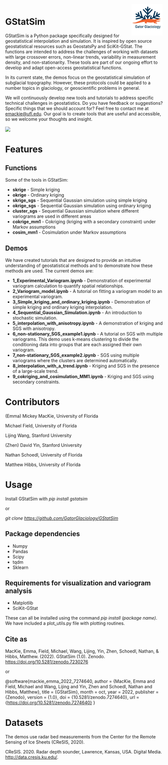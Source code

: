 <img src ="/images/GatorGlaciologyLogo-01.jpg" width="100" align = "right">

# GStatSim
GStatSim is a Python package specifically designed for geostatistical interpolation and simulation. It is inspired by open source geostatistical resources such as GeostatsPy and SciKit-GStat. The functions are intended to address the challenges of working with datasets with large crossover errors, non-linear trends, variability in measurement density, and non-stationarity. These tools are part of our ongoing effort to develop and adapt open-access geostatistical functions.

In its current state, the demos focus on the geostatistical simulation of subglacial topography. However, these protocols could be applied to a number topics in glaciology, or geoscientific problems in general.

We will continuously develop new tools and tutorials to address specific technical challenges in geostatistics. Do you have feedback or suggestions? Specific things that we should account for? Feel free to contact me at emackie@ufl.edu. Our goal is to create tools that are useful and accessible, so we welcome your thoughts and insight.

<img src ="/images/GStat-sim_master_figure.png" align = "center">

# Features

## Functions
Some of the tools in GStatSim:

* **skrige** - Simple kriging
* **okrige** - Ordinary kriging
* **skrige_sgs** - Sequential Gaussian simulation using simple kriging
* **okrige_sgs** - Sequential Gaussian simulation using ordinary kriging
* **cluster_sgs** - Sequential Gaussian simulation where different variograms are used in different areas
* **cokrige_mm1** - Cokriging (kriging with a secondary constraint) under Markov assumptions 
* **cosim_mm1** - Cosimulation under Markov assumptions

## Demos
We have created tutorials that are designed to provide an intuitive understanding of geostatistical methods and to demonstrate how these methods are used. The current demos are:

* **1_Experimental_Variogram.ipynb** - Demonstration of experimental variogram calculation to quantify spatial relationships.
* **2_Variogram_model.ipynb** - A tutorial on fitting a variogram model to an experimental variogram.
* **3_Simple_kriging_and_ordinary_kriging.ipynb** - Demonstration of simple kriging and ordinary kriging interpolation.
* **4_Sequential_Gaussian_Simulation.ipynb** - An introduction to stochastic simulation.
* **5_interpolation_with_anisotropy.ipynb** - A demonstration of kriging and SGS with anisotropy.
* **6_non-stationary_SGS_example1.ipynb** - A tutorial on SGS with multiple variograms. This demo uses k-means clustering to divide the conditioning data into groups that are each assigned their own variogram.
* **7_non-stationary_SGS_example2.ipynb** - SGS using multiple variograms where the clusters are determined automatically.
* **8_interpolation_with_a_trend.ipynb** - Kriging and SGS in the presence of a large-scale trend.
* **9_cokriging_and_cosimulation_MM1.ipynb** - Kriging and SGS using secondary constraints.



# Contributors
(Emma) Mickey MacKie, University of Florida

Michael Field, University of Florida

Lijing Wang, Stanford University

(Zhen) David Yin, Stanford University

Nathan Schoedl, University of Florida

Matthew Hibbs, University of Florida

# Usage

Install GStatSim with *pip install gstatsim*

or

*git clone https://github.com/GatorGlaciology/GStatSim*



## Package dependencies
* Numpy
* Pandas
* Scipy
* tqdm
* Sklearn

## Requirements for visualization and variogram analysis
* Matplotlib
* SciKit-GStat

These can all be installed using the command *pip install (package name)*. We have included a plot_utils.py file with plotting routines.

## Cite as

MacKie, Emma, Field, Michael, Wang, Lijing, Yin, Zhen, Schoedl, Nathan, & Hibbs, Matthew. (2022). GStatSim (1.0). Zenodo. https://doi.org/10.5281/zenodo.7230276

or

@software{mackie_emma_2022_7274640,
  author       = {MacKie, Emma and
                  Field, Michael and
                  Wang, Lijing and
                  Yin, Zhen and
                  Schoedl, Nathan and
                  Hibbs, Matthew},
  title        = {GStatSim},
  month        = oct,
  year         = 2022,
  publisher    = {Zenodo},
  version      = {1.0},
  doi          = {10.5281/zenodo.7274640},
  url          = {https://doi.org/10.5281/zenodo.7274640}
}

# Datasets

The demos use radar bed measurements from the Center for the Remote Sensing of Ice Sheets (CReSIS, 2020).

CReSIS. 2020. Radar depth sounder, Lawrence, Kansas, USA. Digital Media. http://data.cresis.ku.edu/.
